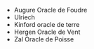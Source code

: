- Augure Oracle de Foudre
- Ulriech
- Kinford oracle de terre
- Hergen Oracle de Vent
- Zal Oracle de Poisse